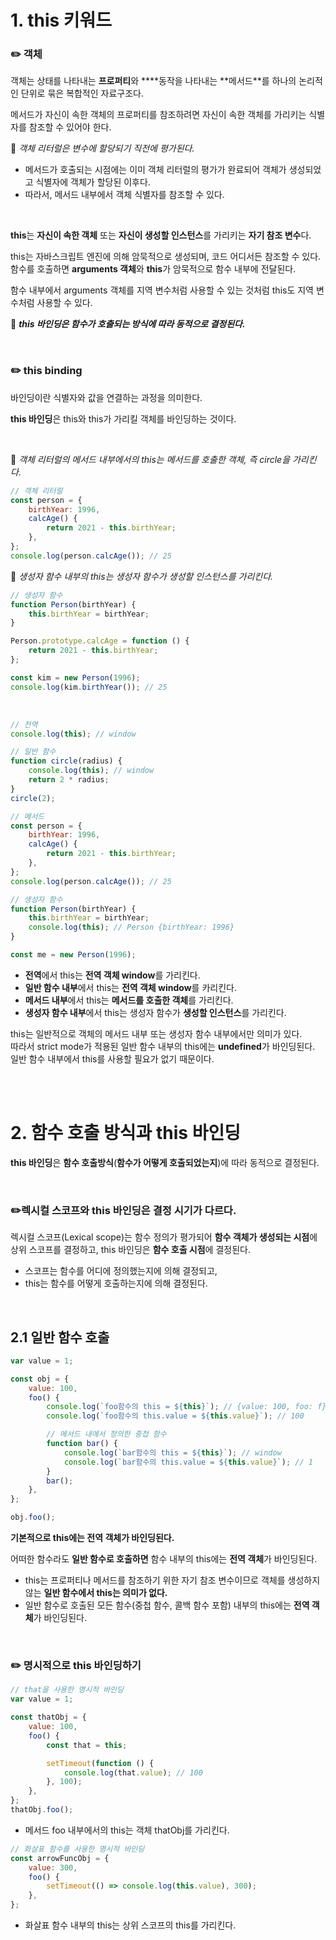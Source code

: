 # 1. this 키워드

### ✏️ 객체

객체는 상태를 나타내는 **프로퍼티**와 \***\*동작을 나타내는 **메서드\*\*를 하나의 논리적인 단위로 묶은 복합적인 자료구조다.

메서드가 자신이 속한 객체의 프로퍼티를 참조하려면 자신이 속한 객체를 가리키는 식별자를 참조할 수 있어야 한다.

📌 _객체 리터럴은 변수에 할당되기 직전에 평가된다._

-   메서드가 호출되는 시점에는 이미 객체 리터럴의 평가가 완료되어 객체가 생성되었고 식별자에 객체가 할당된 이후다.
-   따라서, 메서드 내부에서 객체 식별자를 참조할 수 있다.

<br/>

**this**는 **자신이 속한 객체** 또는 **자신이 생성할 인스턴스**를 가리키는 **자기 참조 변수**다.

this는 자바스크립트 엔진에 의해 암묵적으로 생성되며, 코드 어디서든 참조할 수 있다. 함수를 호출하면 **arguments 객체**와 **this**가 암묵적으로 함수 내부에 전달된다.

함수 내부에서 arguments 객체를 지역 변수처럼 사용할 수 있는 것처럼 this도 지역 변수처럼 사용할 수 있다.

📌 **_this 바인딩은 함수가 호출되는 방식에 따라 동적으로 결정된다._**

<br/>

### ✏️ this binding

바인딩이란 식별자와 값을 연결하는 과정을 의미한다.

**this 바인딩**은 this와 this가 가리킬 객체를 바인딩하는 것이다.

<br/>

📌 _객체 리터럴의 메서드 내부에서의 this는 메서드를 호출한 객체, 즉 circle을 가리킨다._

```jsx
// 객체 리터럴
const person = {
    birthYear: 1996,
    calcAge() {
        return 2021 - this.birthYear;
    },
};
console.log(person.calcAge()); // 25
```

📌 _생성자 함수 내부의 this는 생성자 함수가 생성할 인스턴스를 가리킨다._

```jsx
// 생성자 함수
function Person(birthYear) {
    this.birthYear = birthYear;
}

Person.prototype.calcAge = function () {
    return 2021 - this.birthYear;
};

const kim = new Person(1996);
console.log(kim.birthYear()); // 25
```

<br/>

```jsx
// 전역
console.log(this); // window

// 일반 함수
function circle(radius) {
    console.log(this); // window
    return 2 * radius;
}
circle(2);

// 메서드
const person = {
    birthYear: 1996,
    calcAge() {
        return 2021 - this.birthYear;
    },
};
console.log(person.calcAge()); // 25

// 생성자 함수
function Person(birthYear) {
    this.birthYear = birthYear;
    console.log(this); // Person {birthYear: 1996}
}

const me = new Person(1996);
```

-   **전역**에서 this는 **전역 객체 window**를 가리킨다.
-   **일반 함수 내부**에서 this는 **전역 객체 window**를 카리킨다.
-   **메서드 내부**에서 this는 **메서드를 호출한 객체**를 가리킨다.
-   **생성자 함수 내부**에서 this는 생성자 함수가 **생성할 인스턴스**를 가리킨다.

this는 일반적으로 객체의 메서드 내부 또는 생성자 함수 내부에서만 의미가 있다.<br/>
따라서 strict mode가 적용된 일반 함수 내부의 this에는 **undefined**가 바인딩된다.<br/>
일반 함수 내부에서 this를 사용할 필요가 없기 때문이다.

<br/><br/>

# 2. 함수 호출 방식과 this 바인딩

**this 바인딩**은 **함수 호출방식**(**함수가 어떻게 호출되었는지**)에 따라 동적으로 결정된다.

<br/>

### ✏️렉시컬 스코프와 this 바인딩은 결정 시기가 다르다.

렉시컬 스코프(Lexical scope)는 함수 정의가 평가되어 **함수 객체가 생성되는 시점**에 상위 스코프를 결정하고, this 바인딩은 **함수 호출 시점**에 결정된다.

-   스코프는 함수를 어디에 정의했는지에 의해 결정되고,
-   this는 함수를 어떻게 호출하는지에 의해 결정된다.

<br/>

## 2.1 일반 함수 호출

```jsx
var value = 1;

const obj = {
    value: 100,
    foo() {
        console.log(`foo함수의 this = ${this}`); // {value: 100, foo: f}
        console.log(`foo함수의 this.value = ${this.value}`); // 100

        // 메서드 내에서 정의한 중첩 함수
        function bar() {
            console.log(`bar함수의 this = ${this}`); // window
            console.log(`bar함수의 this.value = ${this.value}`); // 1
        }
        bar();
    },
};

obj.foo();
```

**기본적으로 this에는 전역 객체가 바인딩된다.**

어떠한 함수라도 **일반 함수로 호출하면** 함수 내부의 this에는 **전역 객체**가 바인딩된다.

-   this는 프로퍼티나 메서드를 참조하기 위한 자기 참조 변수이므로 객체를 생성하지 않는 **일반 함수에서 this는 의미가 없다.**
-   일반 함수로 호출된 모든 함수(중첩 함수, 콜백 함수 포함) 내부의 this에는 **전역 객체**가 바인딩된다.

<br/>

### ✏️ 명시적으로 this 바인딩하기

```jsx
// that을 사용한 명시적 바인딩
var value = 1;

const thatObj = {
    value: 100,
    foo() {
        const that = this;

        setTimeout(function () {
            console.log(that.value); // 100
        }, 100);
    },
};
thatObj.foo();
```

-   메서드 foo 내부에서의 this는 객체 thatObj를 가리킨다.

```jsx
// 화살표 함수를 사용한 명시적 바인딩
const arrowFuncObj = {
    value: 300,
    foo() {
        setTimeout(() => console.log(this.value), 300);
    },
};
```

-   화살표 함수 내부의 this는 상위 스코프의 this를 가리킨다.
